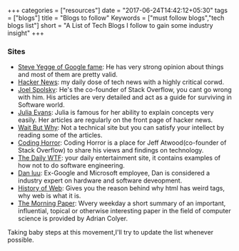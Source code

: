 +++
categories = ["resources"]
date = "2017-06-24T14:42:12+05:30"
tags = ["blogs"]
title = "Blogs to follow"
Keywords = ["must follow blogs","tech blogs list"]
short = "A List of Tech Blogs I follow to gain some industry insight"
+++

### Sites
* [Steve Yegge of Google fame](https://steve-yegge.blogspot.com/): He has very strong opinion about things and most of them are pretty valid.
* [Hacker News](https://news.ycombinator.com/): my daily dose of tech news with a highly critical corwd.
* [Joel Spolsky](https://www.joelonsoftware.com/): He's the co-founder of Stack Overflow, you cant go wrong with him. His articles are very detailed and act as a guide for surviving in Software world.
* [Julia Evans](https://jvns.ca/): Julia is famous for her ability to explain concepts very easily. Her articles are regularly on the front page of hacker news.
* [Wait But Why](http://waitbutwhy.com/): Not a technical site but you can satisfy your intellect by reading some of the articles.
* [Coding Horror](https://blog.codinghorror.com/): Coding Horror is a place for Jeff Atwood(co-founder of Stack Overflow) to share his views and findings on technology.
* [The Daily WTF](http://thedailywtf.com/): your daily entertainment site, it contains examples of how not to do software engineering.
* [Dan luu](https://danluu.com/): Ex-Google and Microsoft employee, Dan is considered a industry expert on hardware and software deveopment.
* [History of Web](https://thehistoryoftheweb.com/): Gives you the reason behind why html has weird tags, why web is what it is.
* [The Morning Paper](https://blog.acolyer.org/): Wvery weekday a short summary of an important, influential, topical or otherwise interesting paper in the field of computer science is provided by Adrian Colyer.

Taking baby steps at this movement,I'll try to update the list whenever possible.